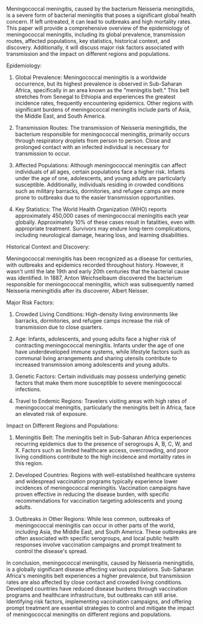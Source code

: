 Meningococcal meningitis, caused by the bacterium Neisseria meningitidis, is a severe form of bacterial meningitis that poses a significant global health concern. If left untreated, it can lead to outbreaks and high mortality rates. This paper will provide a comprehensive overview of the epidemiology of meningococcal meningitis, including its global prevalence, transmission routes, affected populations, key statistics, historical context, and discovery. Additionally, it will discuss major risk factors associated with transmission and the impact on different regions and populations.

Epidemiology:

1. Global Prevalence: Meningococcal meningitis is a worldwide occurrence, but its highest prevalence is observed in Sub-Saharan Africa, specifically in an area known as the "meningitis belt." This belt stretches from Senegal to Ethiopia and experiences the greatest incidence rates, frequently encountering epidemics. Other regions with significant burdens of meningococcal meningitis include parts of Asia, the Middle East, and South America.

2. Transmission Routes: The transmission of Neisseria meningitidis, the bacterium responsible for meningococcal meningitis, primarily occurs through respiratory droplets from person to person. Close and prolonged contact with an infected individual is necessary for transmission to occur.

3. Affected Populations: Although meningococcal meningitis can affect individuals of all ages, certain populations face a higher risk. Infants under the age of one, adolescents, and young adults are particularly susceptible. Additionally, individuals residing in crowded conditions such as military barracks, dormitories, and refugee camps are more prone to outbreaks due to the easier transmission opportunities.

4. Key Statistics: The World Health Organization (WHO) reports approximately 450,000 cases of meningococcal meningitis each year globally. Approximately 10% of these cases result in fatalities, even with appropriate treatment. Survivors may endure long-term complications, including neurological damage, hearing loss, and learning disabilities.

Historical Context and Discovery:

Meningococcal meningitis has been recognized as a disease for centuries, with outbreaks and epidemics recorded throughout history. However, it wasn't until the late 19th and early 20th centuries that the bacterial cause was identified. In 1887, Anton Weichselbaum discovered the bacterium responsible for meningococcal meningitis, which was subsequently named Neisseria meningitidis after its discoverer, Albert Neisser.

Major Risk Factors:

1. Crowded Living Conditions: High-density living environments like barracks, dormitories, and refugee camps increase the risk of transmission due to close quarters.

2. Age: Infants, adolescents, and young adults face a higher risk of contracting meningococcal meningitis. Infants under the age of one have underdeveloped immune systems, while lifestyle factors such as communal living arrangements and sharing utensils contribute to increased transmission among adolescents and young adults.

3. Genetic Factors: Certain individuals may possess underlying genetic factors that make them more susceptible to severe meningococcal infections.

4. Travel to Endemic Regions: Travelers visiting areas with high rates of meningococcal meningitis, particularly the meningitis belt in Africa, face an elevated risk of exposure.

Impact on Different Regions and Populations:

1. Meningitis Belt: The meningitis belt in Sub-Saharan Africa experiences recurring epidemics due to the presence of serogroups A, B, C, W, and X. Factors such as limited healthcare access, overcrowding, and poor living conditions contribute to the high incidence and mortality rates in this region.

2. Developed Countries: Regions with well-established healthcare systems and widespread vaccination programs typically experience lower incidences of meningococcal meningitis. Vaccination campaigns have proven effective in reducing the disease burden, with specific recommendations for vaccination targeting adolescents and young adults.

3. Outbreaks in Other Regions: While less common, outbreaks of meningococcal meningitis can occur in other parts of the world, including Asia, the Middle East, and South America. These outbreaks are often associated with specific serogroups, and local public health responses involve vaccination campaigns and prompt treatment to control the disease's spread.

In conclusion, meningococcal meningitis, caused by Neisseria meningitidis, is a globally significant disease affecting various populations. Sub-Saharan Africa's meningitis belt experiences a higher prevalence, but transmission rates are also affected by close contact and crowded living conditions. Developed countries have reduced disease burdens through vaccination programs and healthcare infrastructure, but outbreaks can still arise. Identifying risk factors, implementing vaccination campaigns, and offering prompt treatment are essential strategies to control and mitigate the impact of meningococcal meningitis on different regions and populations.